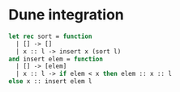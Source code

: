 <h1 data-nav-order="601">Dune integration</h1>

```ocaml
let rec sort = function
  | [] -> []
  | x :: l -> insert x (sort l)
and insert elem = function
  | [] -> [elem]
  | x :: l -> if elem < x then elem :: x :: l
else x :: insert elem l
```

